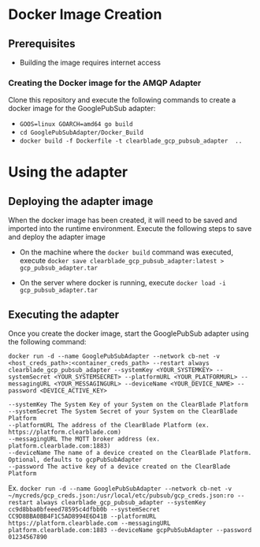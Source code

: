 # Docker Image Creation

## Prerequisites

- Building the image requires internet access

### Creating the Docker image for the AMQP Adapter

Clone this repository and execute the following commands to create a docker image for the GooglePubSub adapter:  

- ```GOOS=linux GOARCH=amd64 go build```
- ```cd GooglePubSubAdapter/Docker_Build```
- ```docker build -f Dockerfile -t clearblade_gcp_pubsub_adapter  ..```


# Using the adapter

## Deploying the adapter image

When the docker image has been created, it will need to be saved and imported into the runtime environment. Execute the following steps to save and deploy the adapter image

- On the machine where the ```docker build``` command was executed, execute ```docker save clearblade_gcp_pubsub_adapter:latest > gcp_pubsub_adapter.tar``` 

- On the server where docker is running, execute ```docker load -i gcp_pubsub_adapter.tar```

## Executing the adapter

Once you create the docker image, start the GooglePubSub adapter using the following command:


```docker run -d --name GooglePubSubAdapter --network cb-net -v <host_creds_path>:<container_creds_path> --restart always clearblade_gcp_pubsub_adapter --systemKey <YOUR_SYSTEMKEY> --systemSecret <YOUR_SYSTEMSECRET> --platformURL <YOUR_PLATFORMURL> --messagingURL <YOUR_MESSAGINGURL> --deviceName <YOUR_DEVICE_NAME> --password <DEVICE_ACTIVE_KEY>```

```
--systemKey The System Key of your System on the ClearBlade Platform
--systemSecret The System Secret of your System on the ClearBlade Platform
--platformURL The address of the ClearBlade Platform (ex. https://platform.clearblade.com)
--messagingURL The MQTT broker address (ex. platform.clearblade.com:1883)
--deviceName The name of a device created on the ClearBlade Platform. Optional, defaults to gcpPubSubAdapter
--password The active key of a device created on the ClearBlade Platform
```

Ex.
```docker run -d --name GooglePubSubAdapter --network cb-net -v ~/mycreds/gcp_creds.json:/usr/local/etc/pubsub/gcp_creds.json:ro --restart always clearblade_gcp_pubsub_adapter --systemKey cc9d8bba0bfeeed78595c4dfbb0b --systemSecret CC9D8BBA0BB4F1C5AD8994E6D41B --platformURL https://platform.clearblade.com --messagingURL platform.clearblade.com:1883 --deviceName gcpPubSubAdapter --password 01234567890```
